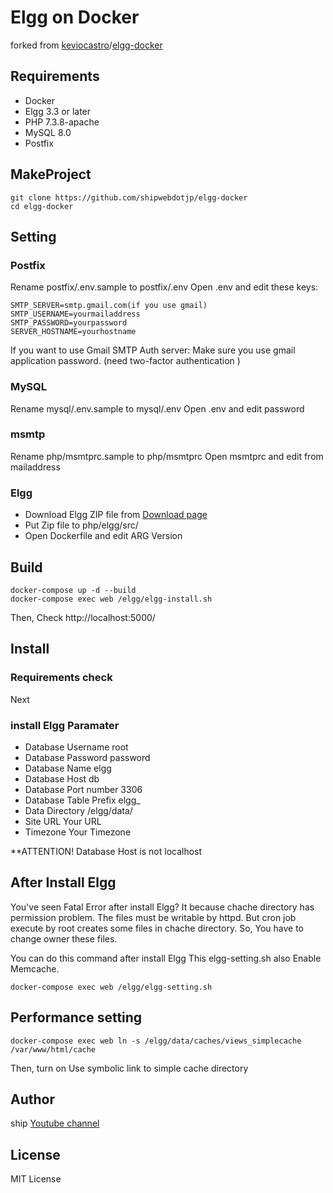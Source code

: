 # Elgg on Docker
forked from [keviocastro](https://github.com/keviocastro)/[elgg-docker](https://github.com/keviocastro/elgg-docker)

## Requirements
* Docker
* Elgg 3.3 or later
* PHP 7.3.8-apache
* MySQL 8.0
* Postfix

## MakeProject
```
git clone https://github.com/shipwebdotjp/elgg-docker
cd elgg-docker
```

## Setting 
### Postfix
Rename postfix/.env.sample to postfix/.env 
Open .env and edit these keys: 
```
SMTP_SERVER=smtp.gmail.com(if you use gmail)
SMTP_USERNAME=yourmailaddress
SMTP_PASSWORD=yourpassword
SERVER_HOSTNAME=yourhostname
```
 If you want to use Gmail SMTP Auth server: 
 Make sure you use gmail application password. (need two-factor authentication ) 

### MySQL
Rename mysql/.env.sample to mysql/.env 
Open .env and edit password 

### msmtp
Rename php/msmtprc.sample to php/msmtprc 
Open msmtprc and edit from mailaddress 

### Elgg
- Download Elgg ZIP file from [Download page](https://elgg.org/about/download/)
- Put Zip file to php/elgg/src/
- Open Dockerfile and edit ARG Version 

## Build
```
docker-compose up -d --build
docker-compose exec web /elgg/elgg-install.sh
```
Then, Check http://localhost:5000/  

## Install
### Requirements check
 Next

### install Elgg Paramater
* Database Username
 root
* Database Password
 password
* Database Name
 elgg
* Database Host
 db
* Database Port number
 3306
* Database Table Prefix
 elgg_
* Data Directory
 /elgg/data/
* Site URL
 Your URL
* Timezone
 Your Timezone

**ATTENTION! Database Host is not localhost

## After Install Elgg
You've seen Fatal Error after install Elgg? 
It because chache directory has permission problem. 
The files must be writable by httpd. 
But cron job execute by root creates some files in chache directory. 
So, You have to change owner these files. 

You can do this command after install Elgg 
This elgg-setting.sh also Enable Memcache. 

```
docker-compose exec web /elgg/elgg-setting.sh
```

## Performance setting
```
docker-compose exec web ln -s /elgg/data/caches/views_simplecache /var/www/html/cache
```
Then, turn on Use symbolic link to simple cache directory


## Author
ship [Youtube channel](https://www.youtube.com/channel/UCne2IBkAj3JoyzNAOzXxKMg)

## License
MIT License